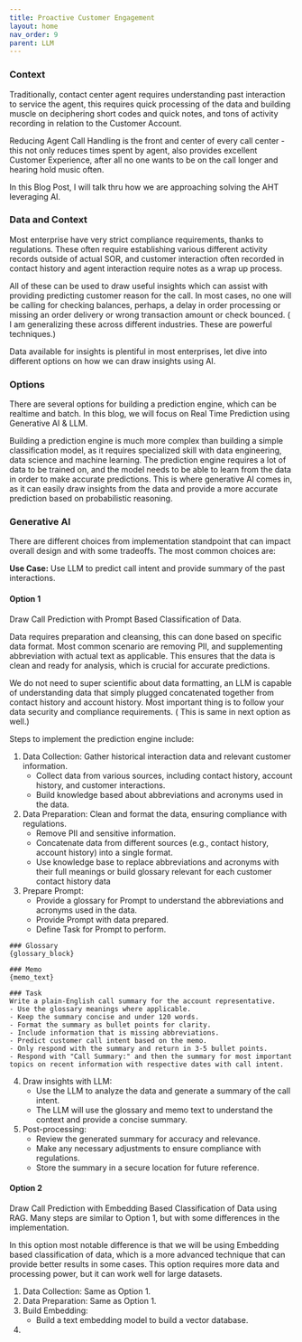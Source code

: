 ```yaml
---
title: Proactive Customer Engagement
layout: home
nav_order: 9
parent: LLM
---
```



### Context 

Traditionally, contact center agent requires understanding past interaction to service the agent, this requires quick processing of the data and building muscle on deciphering short codes and quick notes, and tons of activity recording in relation to the Customer Account.

Reducing Agent Call Handling is the front and center of every call center - this not only reduces times spent by agent, also provides excellent Customer Experience, after all no one wants to be on the call longer and hearing hold music often.

In this Blog Post, I will talk thru how we are approaching solving the AHT leveraging AI.


### Data and Context

Most enterprise have very strict compliance requirements, thanks to regulations. These often require establishing various different activity records outside of actual SOR, and customer interaction often recorded in contact history and agent interaction require notes as a wrap up process.

All of these can be used to draw useful insights which can assist with providing predicting customer reason for the call. In most cases, no one will be calling for checking balances, perhaps, a delay in order processing or missing  an order delivery or wrong transaction amount or check bounced. ( I am generalizing these across different industries. These are powerful techniques.)

Data available for insights is plentiful in most enterprises, let dive into different options on how we can draw insights using AI.



### Options

There are several options for building a prediction engine, which can be realtime and batch. In this blog, we will focus on Real Time Prediction using Generative AI & LLM.

Building a prediction engine is much more complex than building a simple classification model, as it requires specialized skill with data engineering, data science and machine learning. The prediction engine requires a lot of data to be trained on, and the model needs to be able to learn from the data in order to make accurate predictions. This is where generative AI comes in, as it can easily draw insights from the data and provide a more accurate prediction based on probabilistic reasoning.

### Generative AI

There are different choices from implementation standpoint that can impact overall design and with some tradeoffs. The most common choices are:

**Use Case:** Use LLM to predict call intent and provide summary of the past interactions. 

#### Option 1

Draw Call Prediction with Prompt Based Classification of Data.

Data requires preparation and cleansing, this can done based on specific data format. Most common scenario are removing PII, and supplementing abbreviation with actual text as applicable. This ensures that the data is clean and ready for analysis, which is crucial for accurate predictions.

We do not need to super scientific about data formatting, an LLM is capable of understanding data that simply plugged concatenated together from contact history and account history. Most important thing is to follow your data security and compliance requirements. ( This is same in next option as well.)

Steps to implement the prediction engine include:

1. Data Collection: Gather historical interaction data and relevant customer information.
    - Collect data from various sources, including contact history, account history, and customer interactions.
    - Build knowledge based about abbreviations and acronyms used in the data.
2. Data Preparation: Clean and format the data, ensuring compliance with regulations.
    - Remove PII and sensitive information.
    - Concatenate data from different sources (e.g., contact history, account history) into a single format.
    - Use knowledge base to replace abbreviations and acronyms with their full meanings or build glossary relevant for each customer contact history data
3. Prepare Prompt:
    - Provide a glossary for Prompt to understand the abbreviations and acronyms used in the data.
    - Provide Prompt with data prepared. 
    - Define Task for Prompt to perform.
```
### Glossary
{glossary_block}

### Memo
{memo_text}

### Task
Write a plain-English call summary for the account representative.
- Use the glossary meanings where applicable.
- Keep the summary concise and under 120 words.
- Format the summary as bullet points for clarity.
- Include information that is missing abbreviations.
- Predict customer call intent based on the memo.
- Only respond with the summary and return in 3-5 bullet points.
- Respond with "Call Summary:" and then the summary for most important topics on recent information with respective dates with call intent.

```

4. Draw insights with LLM:
    - Use the LLM to analyze the data and generate a summary of the call intent.
    - The LLM will use the glossary and memo text to understand the context and provide a concise summary.
5. Post-processing:
    - Review the generated summary for accuracy and relevance.
    - Make any necessary adjustments to ensure compliance with regulations.
    - Store the summary in a secure location for future reference.



#### Option 2

Draw Call Prediction with Embedding Based Classification of Data using RAG. Many steps are similar to Option 1, but with some differences in the implementation.

In this option most notable difference is that we will be using Embedding based classification of data, which is a more advanced technique that can provide better results in some cases. This option requires more data and processing power, but it can work well for large datasets.

1. Data Collection: Same as Option 1.
2. Data Preparation: Same as Option 1.
3. Build Embedding:
    - Build a text embedding model to build a vector database.
4. 





